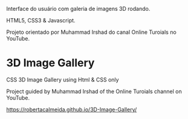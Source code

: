 Interface do usuário com galeria de imagens 3D rodando.

HTML5, CSS3 & Javascript.

Projeto orientado por Muhammad Irshad do canal Online Turoials no YouTube.

# 3D Image Gallery
 CSS 3D Image Gallery using Html & CSS only

Project guided by Muhammad Irshad of the Online Turoials channel on YouTube.

https://robertacalmeida.github.io/3D-Image-Gallery/
